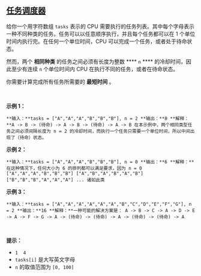 ## [任务调度器](https://leetcode-cn.com/problems/task-scheduler/)

给你一个用字符数组 `tasks` 表示的 CPU 需要执行的任务列表。其中每个字母表示一种不同种类的任务。任务可以以任意顺序执行，并且每个任务都可以在 1 个单位时间内执行完。在任何一个单位时间，CPU 可以完成一个任务，或者处于待命状态。

然而，两个 **相同种类** 的任务之间必须有长度为整数 **** `n` **** 的冷却时间，因此至少有连续 `n` 个单位时间内 CPU 在执行不同的任务，或者在待命状态。

你需要计算完成所有任务所需要的 **最短时间** 。

 

**示例 1：**

`
**输入：**tasks = ["A","A","A","B","B","B"], n = 2
**输出：**8
**解释：**A -> B -> (待命) -> A -> B -> (待命) -> A -> B
     在本示例中，两个相同类型任务之间必须间隔长度为 n = 2 的冷却时间，而执行一个任务只需要一个单位时间，所以中间出现了（待命）状态。 `

**示例 2：**

`
**输入：**tasks = ["A","A","A","B","B","B"], n = 0
**输出：**6
**解释：**在这种情况下，任何大小为 6 的排列都可以满足要求，因为 n = 0
["A","A","A","B","B","B"]
["A","B","A","B","A","B"]
["B","B","B","A","A","A"]
...
诸如此类
`

**示例 3：**

`
**输入：**tasks = ["A","A","A","A","A","A","B","C","D","E","F","G"], n = 2
**输出：**16
**解释：**一种可能的解决方案是：
     A -> B -> C -> A -> D -> E -> A -> F -> G -> A -> (待命) -> (待命) -> A -> (待命) -> (待命) -> A
`

 

**提示：**

*   `1 
4
`
*   `tasks[i]` 是大写英文字母
*   `n` 的取值范围为 `[0, 100]`